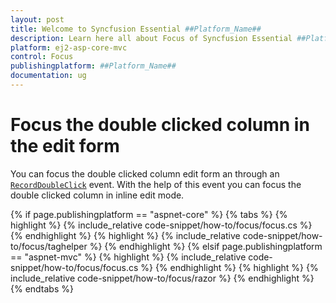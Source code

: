```yaml
---
layout: post
title: Welcome to Syncfusion Essential ##Platform_Name##
description: Learn here all about Focus of Syncfusion Essential ##Platform_Name## widgets based on HTML5 and jQuery.
platform: ej2-asp-core-mvc
control: Focus
publishingplatform: ##Platform_Name##
documentation: ug
---
```



# Focus the double clicked column in the edit form

You can focus the double clicked column edit form an through an [`RecordDoubleClick`](https://help.syncfusion.com/cr/cref_files/aspnetcore-js2/Syncfusion.EJ2~Syncfusion.EJ2.Grids.Grid~RecordDoubleClick.html) event. With the help of this event you can focus the double clicked column in inline edit mode.

{% if page.publishingplatform == "aspnet-core" %}
{% tabs %}
{% highlight %}
{% include_relative code-snippet/how-to/focus/focus.cs %}
{% endhighlight %}
{% highlight %}
{% include_relative code-snippet/how-to/focus/taghelper %}
{% endhighlight %}
{% elsif page.publishingplatform == "aspnet-mvc" %}
{% highlight %} {% include_relative code-snippet/how-to/focus/focus.cs %}
{% endhighlight %}
{% highlight %}
{% include_relative code-snippet/how-to/focus/razor %}
{% endhighlight %}
{% endtabs %}

